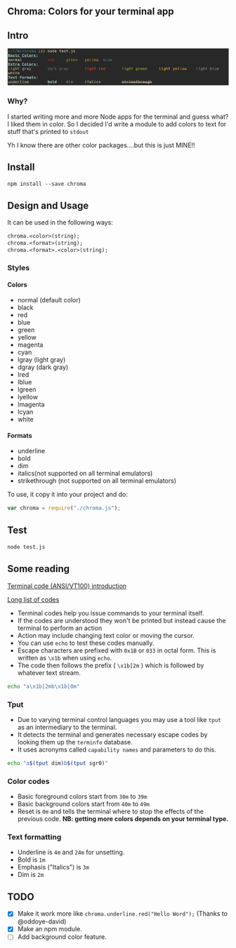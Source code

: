 Chroma: Colors for your terminal app
---

## Intro

![Screenshot](screenshot.png)

### Why?
I started writing more and more Node apps for the terminal and guess what? I liked them in color. So I decided I'd write a module to add colors to text for stuff that's printed to `stdout`


Yh I know there are other color packages....but this is just MINE!! 



## Install

```
npm install --save chroma
```
## Design and Usage

It can be used in the following ways:
```
chroma.<color>(string);
chroma.<format>(string);
chroma.<format>.<color>(string);
```

### Styles

#### Colors

* normal (default color)
* black
* red
* blue
* green
* yellow
* magenta
* cyan
* lgray (light gray)
* dgray (dark gray)
* lred
* lblue
* lgreen
* lyellow
* lmagenta
* lcyan
* white

#### Formats

* underline
* bold
* dim
* italics(not supported on all terminal emulators)
* strikethrough (not supported on all terminal emulators)



To use, it copy it into your project and do:
```javascript
var chroma = require("./chroma.js");
```

## Test

```bash
node test.js
```





## Some reading

[Terminal code (ANSI/VT100) introduction](http://wiki.bash-hackers.org/scripting/terminalcodes)

[Long list of codes](http://misc.flogisoft.com/bash/tip_colors_and_formatting)

* Terminal codes help you issue commands to your terminal itself.
* If the codes are understood they won't be printed but instead cause the terminal to perform an action
* Action may include changing text color or moving the cursor.
* You can use `echo` to test these codes manually.
* Escape characters are prefixed with `0x1B` or `033` in octal form. This is written as `\x1b` when using `echo`.
* The code then follows the prefix ( `\x1b[2m`  ) which is followed by whatever text stream.

```bash
echo "a\x1b[2mb\x1b[0m"
```


### Tput
* Due to varying terminal control languages you may use a tool like `tput` as an intermediary to the terminal.
* It detects the terminal and generates necessary escape codes by looking them up the `terminfo` database.
* It uses acronyms called `capability names` and parameters to do this.

```bash
echo "a$(tput dim)b$(tput sgr0)"
```

### Color codes
* Basic foreground colors start from `30m` to `39m`
* Basic background colors start from `40m` to `49m`
* Reset is `0m` and tells the terminal where to stop the effects of the previous code.
__NB: getting more colors depends on your terminal type.__

### Text formatting
* Underline is `4m` and `24m` for unsetting.
* Bold is `1m`
* Emphasis ("Italics") is `3m`
* Dim is `2m`


## TODO
- [x] Make it work more like `chroma.underline.red("Hello Word");` (Thanks to @oddoye-david)
- [x] Make an npm module.
- [ ] Add background color feature.
